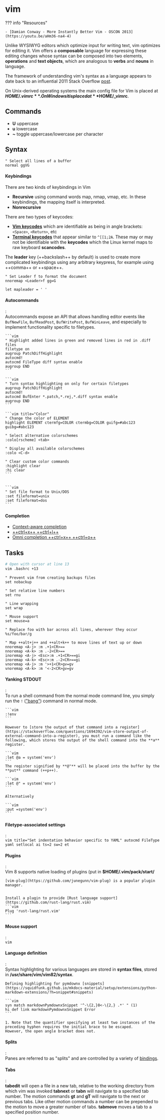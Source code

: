 [https://vim.fandom.com/wiki/Moving_lines_up_or_down]: https://vim.fandom.com/wiki/Moving_lines_up_or_down "Vim Tips Wiki: \"Moving lines up or down\""
[Oualline]: http://sci.notbc.org/~weiss/resources/vim/Vim-course/others/vim-1.0.pdf "Oualline, Steve. _The Vim Book_. 2007."
[https://youtu.be/wlR5gYd6um0]: https://youtu.be/wlR5gYd6um0 "Mastering the Vim Language"

# vim

<!-- 

It would be nice to develop a course about various vim configs and language definitions.
Maybe I could extend the markdown language plugin to incorporate mkdocs and pymdownx syntax.

-->

??? info "Resources"

    - [Damian Conway - More Instantly Better Vim - OSCON 2013](https://youtu.be/aHm36-na4-4)


Unlike WYSIWYG editors which optimize input for writing text, vim optimizes for editing it.
Vim offers a **composable** language for expressing these editing changes whose syntax can be composed into two elements, **operations** and **text objects**, which are analogous to **verbs** and **nouns** in language.

The framework of understanding vim's syntax as a language appears to date back to an influential 2011 Stack Overflow [post](https://stackoverflow.com/questions/1218390/what-is-your-most-productive-shortcut-with-vim/1220118#1220118 "What is your most productive shortcut with Vim?").

On Unix-derived operating systems the main config file for Vim is placed at **$HOME/.vimrc**.
On Windows it is placed at **$HOME/\_vimrc**.

## Commands

- **U** uppercase
- **u** lowercase
- **~** toggle uppercase/lowercase per character

## Syntax

    
```vim title="Normal-mode commands"
" Select all lines of a buffer
normal ggVG
```

#### Keybindings

There are two kinds of keybindings in Vim

- **Recursive** using command words map, nmap, vmap, etc. In these keybindings, the mapping itself is interpreted.
- **Nonrecursive** 

There are two types of keycodes:

- [**Vim keycodes**](https://vim.fandom.com/wiki/Mapping_fast_keycodes_in_terminal_Vim) which are identifiable as being in angle brackets: `<Space>`, `<Return>`, etc
- [**Terminal keycodes**](https://wiki.archlinux.org/index.php/Keyboard_input#Identifying_keycodes_in_Xorg) that appear similar to `^[[1;2A`. These may or may not be identifiable with the **keycodes** which the Linux kernel maps to raw keyboard **scancodes**.

The **leader** key (++backslash++ by default) is used to create more complicated keybindings using any arbitrary keypress, for example using ++comma++ or ++space++.

```vim
" Set Leader f to format the document
nnoremap <Leader>f gg=G
```

```vim
let mapleader = ' '
```


#### Autocommands
:   
    Autocommands expose an API that allows handling editor events like `BufNewFile`, `BufReadPost`, `BufWritePost`, `BufWinLeave`, and especially to implement functionality specific to filetypes.



    ```vim
    " Highlight added lines in green and removed lines in red in .diff files
    filetype on
    augroup PatchDiffHighlight
    autocmd!
    autocmd FileType diff syntax enable
    augroup END
    ```

    ```vim
    " Turn syntax highlighting on only for certain filetypes
    augroup PatchDiffHighlight
    autocmd!
    autocmd BufEnter *.patch,*.rej,*.diff syntax enable
    augroup END
    ```

    ```vim title="Color"
    " Change the color of ELEMENT
    highlight ELEMENT ctermfg=COLOR ctermbg=COLOR guifg=#abc123 guibg=#abc123

    " Select alternative colorschemes
    :colo[rscheme] <tab>

    " Display all available colorschemes
    :colo <C-d>

    " Clear custom color commands
    :highlight clear
    :hi clear
    ```


    ```vim
    " Set file format to Unix/DOS
    :set fileformat=unix
    :set fileformat=dos
    ```


#### Completion

- [Context-aware completion](https://youtu.be/3TX3kV3TICU?t=1005)
- [++ctrl+x++ ++ctrl+l++](https://youtu.be/3TX3kV3TICU?t=1260)
- [Omni completion ++ctrl+x++ ++ctrl+o++](https://youtu.be/3TX3kV3TICU?t=1350)

## Tasks

```sh title="Invocation"
# Open with cursor at line 13
vim .bashrc +13
```

```vim title="Configuration"
" Prevent vim from creating backups files
set nobackup

" Set relative line numbers
set rnu

" Line wrapping
set wrap

" Mouse support
set mouse=a
```


```vim title="Search and replace"
" Replace foo with bar across all lines, wherever they occur
%s/foo/bar/g
```

```vim title="Mapping keys"
" Map ++alt+j++ and ++alt+k++ to move lines of text up or down
nnoremap <A-j> :m .+1<CR>==
nnoremap <A-k> :m .-2<CR>==
inoremap <A-j> <Esc>:m .+1<CR>==gi
inoremap <A-k> <Esc>:m .-2<CR>==gi
vnoremap <A-j> :m '>+1<CR>gv=gv
vnoremap <A-k> :m '<-2<CR>gv=gv
```


#### Yanking STDOUT 
:   
    To run a shell command from the normal mode command line, you simply run the `!` (["bang"](https://learnvimscriptthehardway.stevelosh.com/chapters/52.html)) command in normal mode.

    ```vim
    :!env
    ```

    However to [store the output of that command into a register](https://stackoverflow.com/questions/1694392/vim-store-output-of-external-command-into-a-register), you must run a command like the following, which stores the output of the shell command into the **a** register.

    ```vim
    :let @a = system('env')
    ```
    The register signified by **@"** will be placed into the buffer by the **put** command (++p++).

    ```vim
    :let @" = system('env')
    ```

    Alternatively

    ```vim
    :put =system('env')
    ```

#### Filetype-associated settings
:   
    ```vim title="Set indentation behavior specific to YAML"
    autocmd FileType yaml setlocal ai ts=2 sw=2 et
    ```
    
#### Plugins
:   
    Vim 8 supports native loading of plugins (put in **$HOME/.vim/pack/start/**

    [vim-plug](https://github.com/junegunn/vim-plug) is a popular plugin manager.


    Install a plugin to provide [Rust language support](https://github.com/rust-lang/rust.vim)
    ```vim
    Plug 'rust-lang/rust.vim'
    ```

#### Mouse support
:   
    ```vim
    ```

#### Language definition
:   
    Syntax highlighting for various languages are stored in **syntax files**, stored in **/usr/share/vim/vim82/syntax**.

    Defining highlighting for pymdownx [snippets](https://squidfunk.github.io/mkdocs-material/setup/extensions/python-markdown-extensions/?h=snippet#snippets)

    ```vim
    syn match markdownPymdownxSnippet '^-\{2,}8<-\{2,} .*' " (1)
    hi def link markdownPymdownxSnippet Error
    ```

    1. Note that the quantifier specifying at least two instances of the preceding hyphen requires the initial brace to be escaped.
    However, the open angle bracket does not.


#### Splits
:   
    Panes are referred to as "splits" and are controlled by a variety of [bindings](https://vimtricks.com/p/vim-move-split/).

#### Tabs
:   
    **tabedit** will open a file in a new tab, relative to the working directory from which vim was invoked
    **tabnext** or **tabn** will navigate to a specified tab number.
    The motion commands **gt** and **gT** will navigate to the next or previous tabs.
    Like other motion commands a number can be prepended to the motion to move a greater number of tabs.
    **tabmove** moves a tab to a specified position number.